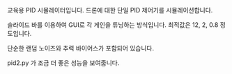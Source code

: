교육용 PID 시뮬레이터입니다. 드론에 대한 단일 PID 제어기를 시뮬레이션합니다.

슬라이드 바를 이용하여 GUI로 각 게인을 튜닝하는 방식입니다. 최적값은 12, 2, 0.8 정도입니다.

단순한 랜덤 노이즈와 추력 바이어스가 포함되어 있습니다.

pid2.py 가 조금 더 좋은 성능을 보여줍니다.
